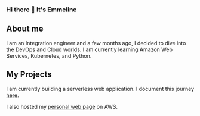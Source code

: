 ### Hi there 👋 It's Emmeline

## About me
I am an Integration engineer and a few months ago, I decided to dive into the DevOps and Cloud worlds.
I am currently learning Amazon Web Services, Kubernetes, and Python.

## My Projects
I am currently building a serverless web application. I document this journey [here](https://dev.to/esuivant/series/26146).

I also hosted my [personal web page](https://www.emmelinesuivant.com/#home) on AWS.

<!--
**esuiv/esuiv** is a ✨ _special_ ✨ repository because its `README.md` (this file) appears on your GitHub profile.

Here are some ideas to get you started:

- 🔭 I’m currently working on ...
- 🌱 I’m currently learning DevOps skills.
- 👯 I’m looking to collaborate on ...
- 🤔 I’m looking for help with ...
- 💬 Ask me about ...
- 📫 How to reach me: ...
- 😄 Pronouns: ...
- ⚡ Fun fact: ...
-->
